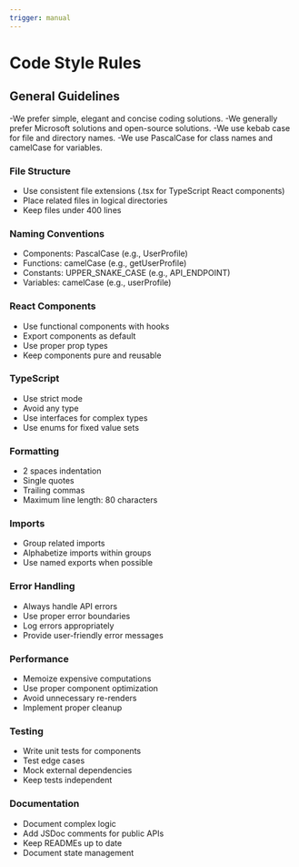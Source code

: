 ```yaml
---
trigger: manual
---
```


# Code Style Rules

## General Guidelines

-We prefer simple, elegant and concise coding solutions.
-We generally prefer Microsoft solutions and open-source solutions.
-We use kebab case for file and directory names.
-We use PascalCase for class names and camelCase for variables.

### File Structure
- Use consistent file extensions (.tsx for TypeScript React components)
- Place related files in logical directories
- Keep files under 400 lines

### Naming Conventions
- Components: PascalCase (e.g., UserProfile)
- Functions: camelCase (e.g., getUserProfile)
- Constants: UPPER_SNAKE_CASE (e.g., API_ENDPOINT)
- Variables: camelCase (e.g., userProfile)

### React Components
- Use functional components with hooks
- Export components as default
- Use proper prop types
- Keep components pure and reusable

### TypeScript
- Use strict mode
- Avoid any type
- Use interfaces for complex types
- Use enums for fixed value sets

### Formatting
- 2 spaces indentation
- Single quotes
- Trailing commas
- Maximum line length: 80 characters

### Imports
- Group related imports
- Alphabetize imports within groups
- Use named exports when possible

### Error Handling
- Always handle API errors
- Use proper error boundaries
- Log errors appropriately
- Provide user-friendly error messages

### Performance
- Memoize expensive computations
- Use proper component optimization
- Avoid unnecessary re-renders
- Implement proper cleanup

### Testing
- Write unit tests for components
- Test edge cases
- Mock external dependencies
- Keep tests independent

### Documentation
- Document complex logic
- Add JSDoc comments for public APIs
- Keep READMEs up to date
- Document state management
